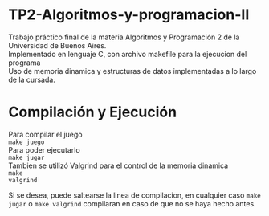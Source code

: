 # TP2-Algoritmos-y-programacion-II

Trabajo práctico final de la materia Algoritmos y Programación 2 de la Universidad de Buenos Aires. <br>
Implementado en lenguaje C, con archivo makefile para la ejecucion del programa <br>
Uso de memoria dinamica y estructuras de datos implementadas a lo largo de la cursada.

# Compilación y Ejecución

Para compilar el juego</br>
<code>make juego</code></br>
Para poder ejecutarlo </br> 
<code>make jugar</code></br>
Tambien se utilizó Valgrind para el control de la memoria dinamica</br>
<code>make valgrind</code></br>

Si se desea, puede saltearse la linea de compilacion, en cualquier caso <code>make jugar</code> o <code>make valgrind</code> compilaran en caso de que no se haya hecho antes.
